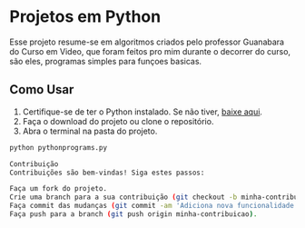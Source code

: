 # Projetos em Python

Esse projeto resume-se em algoritmos criados pelo professor Guanabara do Curso em Video, que foram feitos pro mim durante o decorrer do curso, são eles, programas simples para funçoes basicas. 

## Como Usar

1. Certifique-se de ter o Python instalado. Se não tiver, [baixe aqui](https://www.python.org/downloads/).
2. Faça o download do projeto ou clone o repositório.
3. Abra o terminal na pasta do projeto.

```bash
python pythonprograms.py

Contribuição
Contribuições são bem-vindas! Siga estes passos:

Faça um fork do projeto.
Crie uma branch para a sua contribuição (git checkout -b minha-contribuicao).
Faça commit das mudanças (git commit -am 'Adiciona nova funcionalidade').
Faça push para a branch (git push origin minha-contribuicao).
